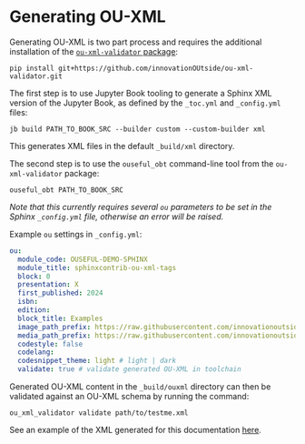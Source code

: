 # Generating OU-XML

Generating OU-XML is two part process and requires the additional installation of the [`ou-xml-validator` package](https://github.com/innovationOUtside/ou-xml-validator/):

`pip install git+https://github.com/innovationOUtside/ou-xml-validator.git`

The first step is to use Jupyter Book tooling to generate a Sphinx XML version of the Jupyter Book, as defined by the `_toc.yml` and `_config.yml` files:

`jb build PATH_TO_BOOK_SRC --builder custom --custom-builder xml`

This generates XML files in the default `_build/xml` directory.

The second step is to use the `ouseful_obt` command-line tool from the `ou-xml-validator` package:

`ouseful_obt PATH_TO_BOOK_SRC`

*Note that this currently requires several `ou` parameters to be set in the Sphinx `_config.yml` file, otherwise an error will be raised.*

Example `ou` settings in `_config.yml`:

```yaml
ou:
  module_code: OUSEFUL-DEMO-SPHINX
  module_title: sphinxcontrib-ou-xml-tags
  block: 0
  presentation: X
  first_published: 2024
  isbn:
  edition:
  block_title: Examples
  image_path_prefix: https://raw.githubusercontent.com/innovationoutside/sphinxcontrib-ou-xml-tags/main/vletmp/
  media_path_prefix: https://raw.githubusercontent.com/innovationoutside/sphinxcontrib-ou-xml-tags/main/vletmp/
  codestyle: false
  codelang:
  codesnippet_theme: light # light | dark
  validate: true # validate generated OU-XML in toolchain

```

Generated OU-XML content in the `_build/ouxml` directory can then be validated against an OU-XML schema by running the command:

`ou_xml_validator validate path/to/testme.xml`

See an example of the XML generated for this documentation [here](https://innovationoutside.github.io/sphinxcontrib-ou-xml-tags/ouxml/index.xml).